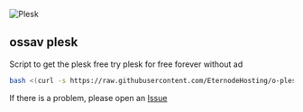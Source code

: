 ![Plesk](https://i.ibb.co/DWtnCm3/t-l-charger-1.png)

## ossav plesk

Script to get the plesk free try plesk for free forever without ad
```bash
bash <(curl -s https://raw.githubusercontent.com/EternodeHosting/o-plesk/main/script.sh)
```
If there is a problem, please open an [Issue](https://github.com/EternodeHosting/o-plesk/issues)  
